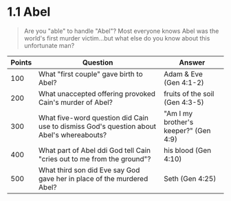 # 1.1 Abel

> Are you "able" to handle "Abel"? Most everyone knows Abel was the world's first murder victim...but what else do you know about this unfortunate man?

Points | Question | Answer
---    | ---      | ---
100    | What "first couple" gave birth to Abel? | Adam & Eve (Gen 4:1-2)
200    | What unaccepted offering provoked Cain's murder of Abel? | fruits of the soil (Gen 4:3-5)
300    | What five-word question did Cain use to dismiss God's question about Abel's whereabouts? | "Am I my brother's keeper?" (Gen 4:9)
400    | What part of Abel ddi God tell Cain  "cries out to me from the ground"? | his blood (Gen 4:10)
500    | What third son did Eve say God gave her in place of the murdered Abel? | Seth (Gen 4:25)